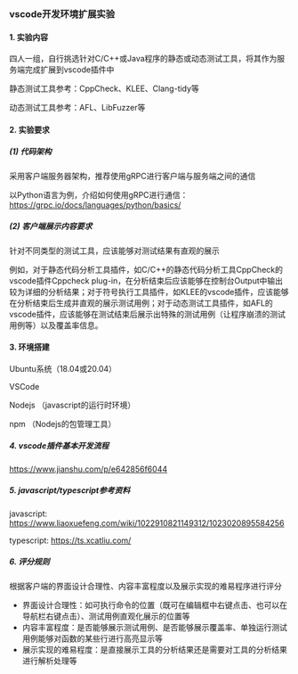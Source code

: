 ### vscode开发环境扩展实验

#### 1. 实验内容

四人一组，自行挑选针对C/C++或Java程序的静态或动态测试工具，将其作为服务端完成扩展到vscode插件中

静态测试工具参考：CppCheck、KLEE、Clang-tidy等

动态测试工具参考：AFL、LibFuzzer等

#### 2. 实验要求

##### (1) 代码架构

采用客户端服务器架构，推荐使用gRPC进行客户端与服务端之间的通信

以Python语言为例，介绍如何使用gRPC进行通信：<https://grpc.io/docs/languages/python/basics/>

##### (2) 客户端展示内容要求

针对不同类型的测试工具，应该能够对测试结果有直观的展示

例如，对于静态代码分析工具插件，如C/C++的静态代码分析工具CppCheck的vscode插件Cppcheck plug-in，在分析结束后应该能够在控制台Output中输出较为详细的分析结果；对于符号执行工具插件，如KLEE的vscode插件，应该能够在分析结束后生成并直观的展示测试用例；对于动态测试工具插件，如AFL的vscode插件，应该能够在测试结束后展示出特殊的测试用例（让程序崩溃的测试用例等）以及覆盖率信息。

#### 3. 环境搭建

Ubuntu系统（18.04或20.04）

VSCode

Nodejs （javascript的运行时环境）

npm （Nodejs的包管理工具）

##### 4. vscode插件基本开发流程

<https://www.jianshu.com/p/e642856f6044>

##### 5. javascript/typescript参考资料

javascript: <https://www.liaoxuefeng.com/wiki/1022910821149312/1023020895584256>

typescript: <https://ts.xcatliu.com/>

##### 6. 评分规则

根据客户端的界面设计合理性、内容丰富程度以及展示实现的难易程序进行评分

- 界面设计合理性：如可执行命令的位置（既可在编辑框中右键点击、也可以在导航栏右键点击）、测试用例直观化展示的位置等
- 内容丰富程度：是否能够展示测试用例、是否能够展示覆盖率、单独运行测试用例能够对函数的某些行进行高亮显示等
- 展示实现的难易程度：是直接展示工具的分析结果还是需要对工具的分析结果进行解析处理等